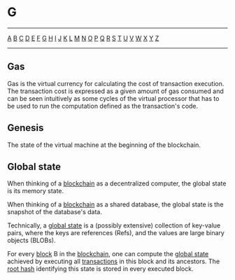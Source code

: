 # G

---

[A](A.md) [B](B.md) [C](C.md) [D](D.md) [E](E.md) [F](F.md) [G](G.md) [H](H.md) [I](I.md) [J](J.md) [K](K.md) [L](L.md) [M](M.md) [N](N.md) [O](O.md) [P](P.md) [Q](Q.md) [R](R.md) [S](S.md) [T](T.md) [U](U.md) [V](V.md) [W](W.md) [X](X.md) [Y](Y.md) [Z](Z.md)

---

## Gas

Gas is the virtual currency for calculating the cost of transaction execution. The transaction cost is expressed as a given amount of gas consumed and can be seen intuitively as some cycles of the virtual processor that has to be used to run the computation defined as the transaction's code.

## Genesis

The state of the virtual machine at the beginning of the blockchain.

## Global state

When thinking of a [blockchain](B.md#blockchain) as a decentralized computer, the global state is its memory state.

When thinking of a [blockchain](B.md#blockchain) as a shared database, the global state is the snapshot of the database's data.

Technically, a [global state](G.md#global-state) is a (possibly extensive) collection of key-value pairs, where the keys are references (Refs), and the values are large binary objects (BLOBs).

For every [block](B.md#block) B in the [blockchain](B.md#blockchain), one can compute the [global state](G.md#global-state) achieved by executing all [transactions](T.md#transaction) in this block and its ancestors. The [root hash](R.md#root-hash) identifying this state is stored in every executed block.
